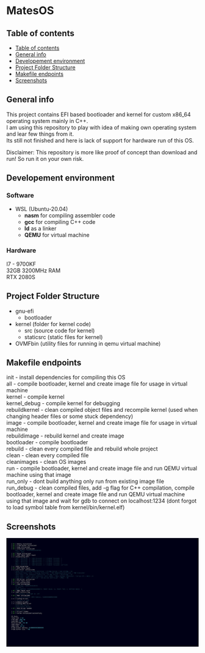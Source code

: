 # MatesOS

## Table of contents
  - [Table of contents](#table-of-contents)
  - [General info](#general-info)
  - [Developement environment](#developement-environment)
  - [Project Folder Structure](#project-folder-structure)
  - [Makefile endpoints](#makefile-endpoints)
  - [Screenshots](#screenshots)

## General info
This project contains EFI based bootloader and kernel for custom x86_64 operating system mainly in C++. \
I am using this repository to play with idea of making own operating system and lear few things from it. \
Its still not finished and here is lack of support for hardware run of this OS.

Disclaimer: This repository is more like proof of concept than download and run! So run it on your own risk.

## Developement environment
### Software
- WSL (Ubuntu-20.04)
  - **nasm** for compiling assembler code
  - **gcc** for compiling C++ code
  - **ld** as a linker
  - **QEMU** for virtual machine

### Hardware
I7 - 9700KF \
32GB 3200MHz RAM \
RTX 2080S

## Project Folder Structure
- gnu-efi
  - bootloader
- kernel (folder for kernel code)
  - src (source code for kernel)
  - staticsrc (static files for kernel)
- OVMFbin (utility files for running in qemu virtual machine)

## Makefile endpoints
init - install dependencies for compiling this OS \
all - compile bootloader, kernel and create image file for usage in virtual machine \
kernel - compile kernel \
kernel_debug - compile kernel for debugging \
rebuildkernel - clean compiled object files and recompile kernel (used when changing header files or some stuck dependency) \
image - compile bootloader, kernel and create image file for usage in virtual machine \
rebuildimage - rebuild kernel and create image \
bootloader - compile bootloader \
rebuild - clean every compiled file and rebuild whole project \
clean - clean every compiled file \
cleanimages - clean OS images \
run - compile bootloader, kernel and create image file and run QEMU virtual machine using that image \
run_only - dont build anything only run from existing image file \
run_debug - clean compiled files, add -g flag for C++ compilation, compile bootloader, kernel and create image file and run QEMU virtual machine using that image and wait for gdb to connect on localhost:1234 (dont forgot to load symbol table from kernel/bin/kernel.elf)

## Screenshots
![scr1](media/scr1.jpg?raw=true)